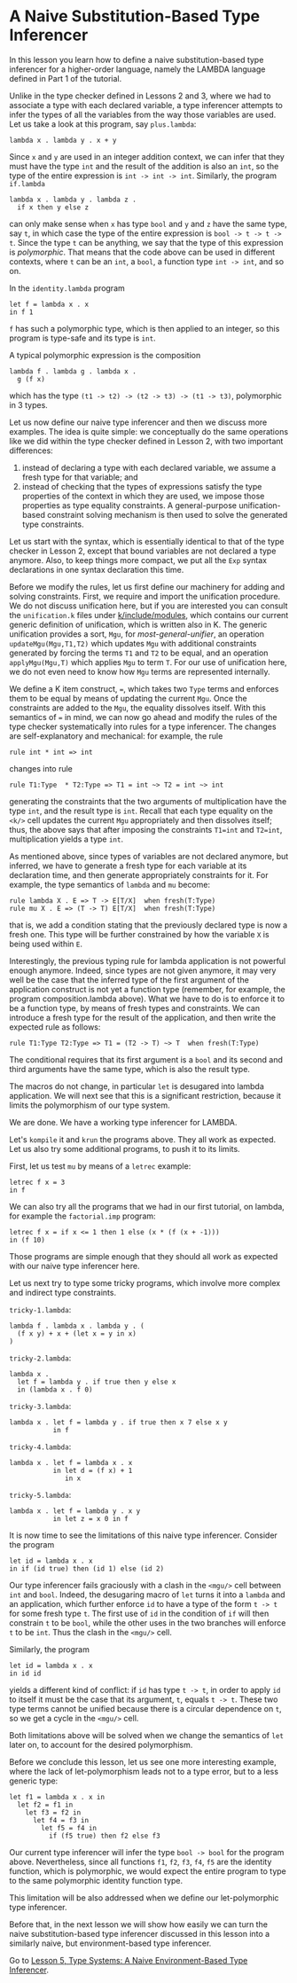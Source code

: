 <!-- Copyright (c) 2014-2019 K Team. All Rights Reserved. -->

# A Naive Substitution-Based Type Inferencer

In this lesson you learn how to define a naive substitution-based type
inferencer for a higher-order language, namely the LAMBDA language
defined in Part 1 of the tutorial.

Unlike in the type checker defined in Lessons 2 and 3, where we had to
associate a type with each declared variable, a type inferencer
attempts to infer the types of all the variables from the way those
variables are used. Let us take a look at this program, say `plus.lambda`:

    lambda x . lambda y . x + y

Since `x` and `y` are used in an integer addition context, we can infer
that they must have the type `int` and the result of the addition is
also an `int`, so the type of the entire expression is `int -> int -> int`.
Similarly, the program `if.lambda`

    lambda x . lambda y . lambda z .
      if x then y else z

can only make sense when `x` has type `bool` and `y` and `z` have the same
type, say `t`, in which case the type of the entire expression is
`bool -> t -> t -> t`. Since the type `t` can be anything, we say that
the type of this expression is _polymorphic_. That means that the code
above can be used in different contexts, where `t` can be an `int`, a
`bool`, a function type `int -> int`, and so on.

In the `identity.lambda` program

    let f = lambda x . x
    in f 1

`f` has such a polymorphic type, which is then applied to an integer,
so this program is type-safe and its type is `int`.

A typical polymorphic expression is the composition

    lambda f . lambda g . lambda x .
      g (f x)

which has the type `(t1 -> t2) -> (t2 -> t3) -> (t1 -> t3)`, polymorphic
in 3 types.

Let us now define our naive type inferencer and then we discuss more
examples. The idea is quite simple: we conceptually do the same
operations like we did within the type checker defined in Lesson 2,
with two important differences:

1. instead of declaring a type with each declared variable, we assume
   a fresh type for that variable; and
2. instead of checking that the types of expressions satisfy the
   type properties of the context in which they are used, we impose
   those properties as type equality constraints. A general-purpose
   unification-based constraint solving mechanism is then used to solve
   the generated type constraints.

Let us start with the syntax, which is essentially identical to that
of the type checker in Lesson 2, except that bound variables are not
declared a type anymore. Also, to keep things more compact, we put
all the `Exp` syntax declarations in one syntax declaration this time.

<!-- This part needs to change -->

Before we modify the rules, let us first define our machinery for
adding and solving constraints. First, we require and import the
unification procedure. We do not discuss unification here, but if you
are interested you can consult the `unification.k` files under
[k/include/modules](/include/modules), which contains our current generic
definition of unification, which is written also in K. The generic unification
provides a sort, `Mgu`, for _most-general-unifier_, an operation
`updateMgu(Mgu,T1,T2)` which updates `Mgu` with additional constraints
generated by forcing the terms `T1` and `T2` to be equal, and an operation
`applyMgu(Mgu,T)` which applies `Mgu` to term `T`. For our use
of unification here, we do not even need to know how `Mgu` terms are
represented internally.

We define a K item construct, `=`, which takes two `Type` terms and
enforces them to be equal by means of updating the current `Mgu`.
Once the constraints are added to the `Mgu`, the equality dissolves
itself. With this semantics of `=` in mind, we can now go ahead and
modify the rules of the type checker systematically into rules
for a type inferencer. The changes are self-explanatory and
mechanical: for example, the rule

    rule int * int => int

changes into rule

    rule T1:Type  * T2:Type => T1 = int ~> T2 = int ~> int

generating the constraints that the two arguments of multiplication
have the type `int`, and the result type is `int`. Recall that each type
equality on the `<k/>` cell updates the current `Mgu` appropriately and
then dissolves itself; thus, the above says that after imposing the
constraints `T1=int` and `T2=int`, multiplication yields a type `int`.

As mentioned above, since types of variables are not declared anymore,
but inferred, we have to generate a fresh type for each variable at its
declaration time, and then generate appropriately constraints for it.
For example, the type semantics of `lambda` and `mu` become:

    rule lambda X . E => T -> E[T/X]  when fresh(T:Type)
    rule mu X . E => (T -> T) E[T/X]  when fresh(T:Type)

that is, we add a condition stating that the previously declared type
is now a fresh one. This type will be further constrained by how the
variable `X` is being used within `E`.

Interestingly, the previous typing rule for lambda application is not
powerful enough anymore. Indeed, since types are not given anymore,
it may very well be the case that the inferred type of the first
argument of the application construct is not yet a function type
(remember, for example, the program composition.lambda above). What
we have to do is to enforce it to be a function type, by means of
fresh types and constraints. We can introduce a fresh type for the
result of the application, and then write the expected rule as
follows:

    rule T1:Type T2:Type => T1 = (T2 -> T) ~> T  when fresh(T:Type)

The conditional requires that its first argument is a `bool` and its
second and third arguments have the same type, which is also the
result type.

The macros do not change, in particular `let` is desugared into lambda
application. We will next see that this is a significant restriction,
because it limits the polymorphism of our type system.

We are done. We have a working type inferencer for LAMBDA.

Let's `kompile` it and `krun` the programs above. They all work as
expected. Let us also try some additional programs, to push it to its
limits.

First, let us test `mu` by means of a `letrec` example:

    letrec f x = 3
    in f

We can also try all the programs that we had in our first tutorial, on
lambda, for example the `factorial.imp` program:

    letrec f x = if x <= 1 then 1 else (x * (f (x + -1)))
    in (f 10)

Those programs are simple enough that they should all work as
expected with our naive type inferencer here.

Let us next try to type some tricky programs, which involve more
complex and indirect type constraints.

`tricky-1.lambda`:

    lambda f . lambda x . lambda y . (
      (f x y) + x + (let x = y in x)
    )

`tricky-2.lambda`:

    lambda x .
      let f = lambda y . if true then y else x
      in (lambda x . f 0)

`tricky-3.lambda`:

    lambda x . let f = lambda y . if true then x 7 else x y
               in f

`tricky-4.lambda`:

    lambda x . let f = lambda x . x
               in let d = (f x) + 1
                  in x

`tricky-5.lambda`:

    lambda x . let f = lambda y . x y
               in let z = x 0 in f

It is now time to see the limitations of this naive type inferencer.
Consider the program

    let id = lambda x . x
    in if (id true) then (id 1) else (id 2)

Our type inferencer fails graciously with a clash in the `<mgu/>` cell
between `int` and `bool`. Indeed, the desugaring macro of `let` turns it
into a `lambda` and an application, which further enforce `id` to have a
type of the form `t -> t` for some fresh type `t`. The first use of `id`
in the condition of `if` will then constrain `t` to be `bool`, while the
other uses in the two branches will enforce `t` to be `int`. Thus the
clash in the `<mgu/>` cell.

Similarly, the program

    let id = lambda x . x
    in id id

yields a different kind of conflict: if `id` has type `t -> t`, in order
to apply `id` to itself it must be the case that its argument, `t`, equals
`t -> t`. These two type terms cannot be unified because there is a
circular dependence on `t`, so we get a cycle in the `<mgu/>` cell.

Both limitations above will be solved when we change the semantics of
`let` later on, to account for the desired polymorphism.

Before we conclude this lesson, let us see one more interesting
example, where the lack of let-polymorphism leads not to a type error,
but to a less generic type:

    let f1 = lambda x . x in
      let f2 = f1 in
        let f3 = f2 in
          let f4 = f3 in
            let f5 = f4 in
              if (f5 true) then f2 else f3

Our current type inferencer will infer the type `bool -> bool` for the
program above. Nevertheless, since all functions `f1`, `f2`, `f3`, `f4`, `f5`
are the identity function, which is polymorphic, we would expect the
entire program to type to the same polymorphic identity function type.

This limitation will be also addressed when we define our
let-polymorphic type inferencer.

Before that, in the next lesson we will show how easily we can turn
the naive substitution-based type inferencer discussed in this lesson
into a similarly naive, but environment-based type inferencer.

Go to [Lesson 5, Type Systems: A Naive Environment-Based Type Inferencer](../lesson_5/README.md).

